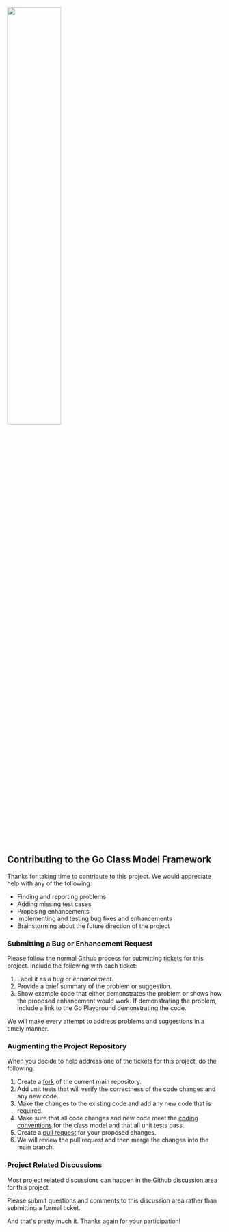 <img src="https://craterdog.com/images/CraterDog.png" width="50%">

## Contributing to the Go Class Model Framework
Thanks for taking time to contribute to this project. We would appreciate help
with any of the following:
 * Finding and reporting problems
 * Adding missing test cases
 * Proposing enhancements
 * Implementing and testing bug fixes and enhancements
 * Brainstorming about the future direction of the project

### Submitting a Bug or Enhancement Request
Please follow the normal Github process for submitting
[tickets](https://github.com/craterdog/go-simple-processor/issues)
for this project. Include the following with each ticket:
 1. Label it as a _bug_ or _enhancement_.
 1. Provide a brief summary of the problem or suggestion.
 1. Show example code that either demonstrates the problem or shows how the
 proposed enhancement would work. If demonstrating the problem, include
 a link to the Go Playground demonstrating the code.

We will make every attempt to address problems and suggestions in a timely
manner.

### Augmenting the Project Repository
When you decide to help address one of the tickets for this project, do the
following:
 1. Create a [fork](https://docs.github.com/en/pull-requests/collaborating-with-pull-requests/working-with-forks/about-forks) of the current main repository.
 1. Add unit tests that will verify the correctness of the code changes and any
    new code.
 1. Make the changes to the existing code and add any new code that is required.
 1. Make sure that all code changes and new code meet the
    [coding conventions](https://github.com/craterdog/go-development-tools/wiki/Coding-Conventions) for the class model and that all unit tests pass.
 1. Create a [pull request](https://docs.github.com/en/pull-requests/collaborating-with-pull-requests/proposing-changes-to-your-work-with-pull-requests/creating-a-pull-request) for your proposed changes.
 1. We will review the pull request and then merge the changes into the main branch.

### Project Related Discussions
Most project related discussions can happen in the Github
[discussion area](https://github.com/craterdog/go-simple-processor/discussions)
for this project.

Please submit questions and comments to this discussion area rather than
submitting a formal ticket.

And that's pretty much it. Thanks again for your participation!
